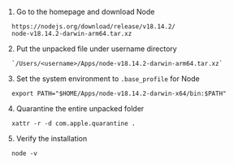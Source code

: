 1. Go to the homepage and download Node

```
  https://nodejs.org/download/release/v18.14.2/
  node-v18.14.2-darwin-arm64.tar.xz
```

2. Put the unpacked file under username directory

```
  `/Users/<username>/Apps/node-v18.14.2-darwin-arm64.tar.xz`
```

3. Set the system environment to `.base_profile` for Node

```
  export PATH="$HOME/Apps/node-v18.14.2-darwin-x64/bin:$PATH"
```

4. Quarantine the entire unpacked folder

```
  xattr -r -d com.apple.quarantine .
```

5. Verify the installation

```
  node -v
```
